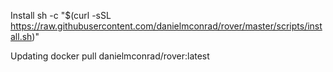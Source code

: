 
Install
sh -c "$(curl -sSL https://raw.githubusercontent.com/danielmconrad/rover/master/scripts/install.sh)"


Updating 
docker pull danielmconrad/rover:latest
